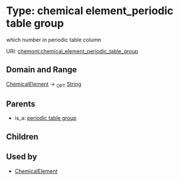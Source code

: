 
# Type: chemical element_periodic table group


which number in periodic table column

URI: [chemont:chemical_element_periodic_table_group](https://w3id.org/chemont/chemical_element_periodic_table_group)


## Domain and Range

[ChemicalElement](ChemicalElement.md) ->  <sub>OPT</sub> [String](types/String.md)

## Parents

 *  is_a: [periodic table group](periodic_table_group.md)

## Children


## Used by

 * [ChemicalElement](ChemicalElement.md)
